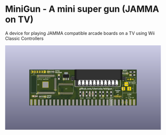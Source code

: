 # MiniGun - A mini super gun (JAMMA on TV)

A device for playing JAMMA compatible arcade boards on a TV using Wii Classic Controllers

![3DModel](/3DModel.png)

